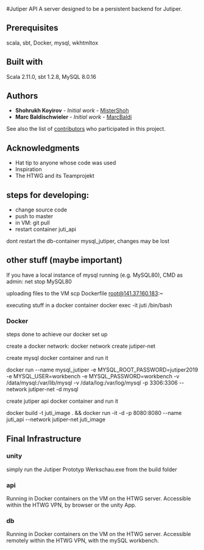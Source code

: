 #Jutiper API
A server designed to be a persistent backend for Jutiper.

## Prerequisites
scala, sbt, Docker, mysql, wkhtmltox

## Built with 
Scala 2.11.0, sbt 1.2.8, MySQL 8.0.16

## Authors
* **Shohrukh Koyirov** - *Initial work* - [MisterShoh](https://github.com/MisterShoh)
* **Marc Baldischwieler** - *Initial work* - [MarcBaldi](https://github.com/MarcBaldi)

See also the list of [contributors](https://github.com/MarcBaldi/JutiperWebServer/graphs/contributors) who participated in this project.

## Acknowledgments
* Hat tip to anyone whose code was used
* Inspiration
* The HTWG and its Teamprojekt

## steps for developing:
- change source code
- push to master
- in VM: git pull
- restart container juti_api

dont restart the db-container mysql_jutiper, changes may be lost


## other stuff (maybe important)

If you have a local instance of mysql running (e.g. MySQL80), 
CMD as admin:
net stop MySQL80

uploading files to the VM
scp Dockerfile root@141.37.160.183:~

executing stuff in a docker container
docker exec -it juti /bin/bash

### Docker
steps done to achieve our docker set up

create a docker network:
docker network create jutiper-net

create mysql docker container and run it

docker run --name mysql_jutiper -e MYSQL_ROOT_PASSWORD=jutiper2019 -e MYSQL_USER=workbench -e MYSQL_PASSWORD=workbench -v /data/mysql:/var/lib/mysql -v /data/log:/var/log/mysql -p 3306:3306 --network jutiper-net -d mysql

create jutiper api docker container and run it

docker build -t juti_image . && docker run -it -d -p 8080:8080 --name juti_api --network jutiper-net juti_image 


## Final Infrastructure

### unity
simply run the 
Jutiper Prototyp Werkschau.exe from the build folder

### api
Running in Docker containers on the VM on the HTWG server.
Accessible within the HTWG VPN, by browser or the unity App. 

### db
Running in Docker containers on the VM on the HTWG server.
Accessible remotely within the HTWG VPN, with the mySQL workbench. 





